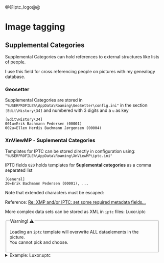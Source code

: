 
@@Iptc_logo@@

# Image tagging

## Supplemental Categories

Supplemental Categories can hold references to external structures like lists of people. 

I use this field for cross referencing people on pictures with my genealogy database.

### Geosetter

Supplemental Categories are stored in
`"%USERPROFILE%\AppData\Roaming\GeoSetter\config.ini"`
in the section `[Edit\History\34]` and numbered with 3 digits and a `u` as key

```
[Edit\History\34]
001u=Erik Bachmann Pedersen (00001)
002u=Ellen Herdis Bachmann Jørgensen (00004)
```

### XnViewMP - Suplemental Categories

Templates for IPTC can be stored directly in configuration using:
`"%USERPROFILE%\AppData\Roaming\XnViewMP\iptc.ini"`

IPTC fields `020` holds templates for **Suplemental categories** as a comma separated list
```
[General]
20=Erik Bachmann Pedersen (00001), ...
```

Note that extended characters must be escaped:


Reference: [Re: XMP and/or IPTC: set some required metadata fields...](https://newsgroup.xnview.com/viewtopic.php?p=184140&sid=f6550db958fbb77eeb31df96b239b1ac#p184140)

More complex data sets can be stored as XML in `iptc` files: Luxor.iptc

<fieldset>

<legend>
Warning! &#x26A0;
</legend>

Loading an `iptc` template will overwrite ALL dataelements in the picture.
<br>
You cannot pick and choose.

</fieldset>

<details>
    <summary>Example: Luxor.uptc</summary>

```
<?xml version="1.0" encoding="UTF-8"?><!DOCTYPE iptc_template><iptc_template version="1.0">
    <tag_5/>
    <tag_7>
        <value>Favorit</value>
    </tag_7>
    <tag_15/>
    <tag_20>
        <list>
            <value>Erik Bachmann Pedersen (00001)</value>
            <value>Tove Juul Hansen (00002)</value>
        </list>
    </tag_20>
    <tag_22/>
    <tag_25>
        <list>
            <value>Egypten</value>
            <value>Luxor</value>
            <value>Morgenstemning</value>
        </list>
    </tag_25>
    <tag_26/>
    <tag_27>
        <list/>
    </tag_27>
    <tag_40/>
    <tag_55>
        <value>20230404</value>
    </tag_55>
    <tag_60>
        <value>055916</value>
    </tag_60>
    <tag_65/>
    <tag_70/>
    <tag_80>
        <value>ERIK BACHMANN</value>
    </tag_80>
    <tag_85/>
    <tag_90>
        <value>Luxor</value>
    </tag_90>
    <tag_92>
        <value>Luxor</value>
    </tag_92>
    <tag_95>
        <value>Luxor</value>
    </tag_95>
    <tag_100>
        <value>EGY</value>
    </tag_100>
    <tag_101>
        <value>Egypt</value>
    </tag_101>
    <tag_103/>
    <tag_105>
        <value>Ballonopstigning over Nilens vestbred</value>
    </tag_105>
    <tag_110>
        <value>Erik Bachmann</value>
    </tag_110>
    <tag_115/>
    <tag_116>
        <value>ERIK BACHMANN</value>
    </tag_116>
    <tag_118>
        <list/>
    </tag_118>
    <tag_120>
        <value>Morgenstemning i Luxor</value>
    </tag_120>
    <tag_122>
        <value>Erik Bachmann</value>
    </tag_122>
</iptc_template>
```

</details>

